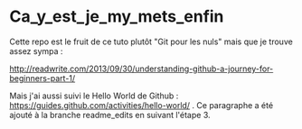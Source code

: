 # Ca_y_est_je_my_mets_enfin
Cette repo est le fruit de ce tuto plutôt "Git pour les nuls" mais que je trouve assez sympa :

http://readwrite.com/2013/09/30/understanding-github-a-journey-for-beginners-part-1/

Mais j'ai aussi suivi le Hello World de Github : https://guides.github.com/activities/hello-world/ . Ce paragraphe a été ajouté à la branche readme_edits en suivant l'étape 3.
